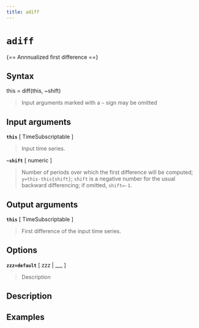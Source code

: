 ```yaml
---
title: adiff
---
```


# `adiff`

{== Annnualized first difference ==}


## Syntax 

this = diff(this, ~shift)
>
> Input arguments marked with a `~` sign may be omitted
>

## Input arguments 

__`this`__ [ TimeSubscriptable ]
> 
> Input time series.
> 

__`~shift`__ [ numeric ]
> 
> Number of periods over which the first difference
> will be computed; `y=this-this{shift}`; `shift` is a negative number
> for the usual backward differencing; if omitted, `shift=-1`.
> 

## Output arguments 

__`this`__ [ TimeSubscriptable ]
> 
> First difference of the input time series.
> 

## Options 

__`zzz=default`__ [ zzz | ___ ]
> 
> Description
> 


## Description 



## Examples

```matlab
```

